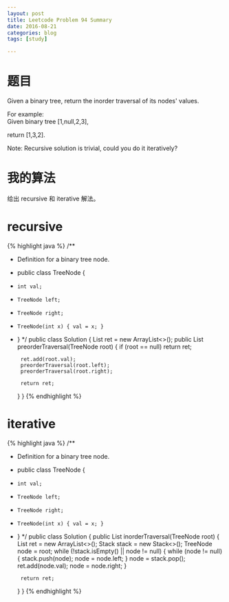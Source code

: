 ```yaml
---
layout: post
title: Leetcode Problem 94 Summary
date: 2016-08-21
categories: blog
tags: [study]

---
```


# 题目

Given a binary tree, return the inorder traversal of its nodes' values.

For example:  
Given binary tree [1,null,2,3],

return [1,3,2].

Note: Recursive solution is trivial, could you do it iteratively?


# 我的算法

给出 recursive 和 iterative 解法。

# recursive

{% highlight java %}
/**
 * Definition for a binary tree node.
 * public class TreeNode {
 *     int val;
 *     TreeNode left;
 *     TreeNode right;
 *     TreeNode(int x) { val = x; }
 * }
 */
public class Solution {
    List<Integer> ret = new ArrayList<>();
    public List<Integer> preorderTraversal(TreeNode root) {
        if (root == null) return ret;
        
        ret.add(root.val);
        preorderTraversal(root.left);
        preorderTraversal(root.right);
        
        return ret;
    }
}
{% endhighlight %}

# iterative

{% highlight java %}
/**
 * Definition for a binary tree node.
 * public class TreeNode {
 *     int val;
 *     TreeNode left;
 *     TreeNode right;
 *     TreeNode(int x) { val = x; }
 * }
 */
public class Solution {
    public List<Integer> inorderTraversal(TreeNode root) {
        List<Integer> ret = new ArrayList<>();
        Stack<TreeNode> stack = new Stack<>();
        TreeNode node = root;
        while (!stack.isEmpty() || node != null) {
            while (node != null) {
                stack.push(node);
                node = node.left;
            }
            node = stack.pop();
            ret.add(node.val);
            node = node.right;
        }
        
        return ret;
    }
}
{% endhighlight %}